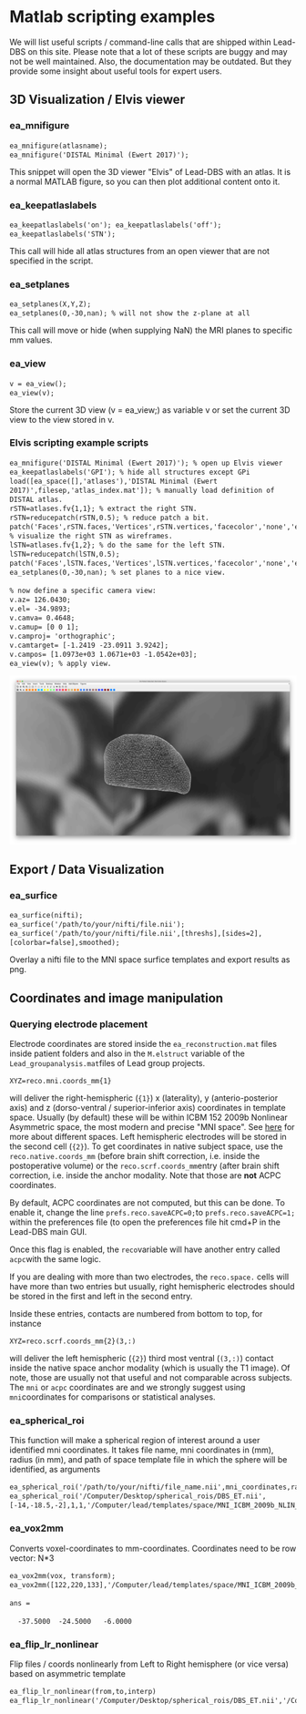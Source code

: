 # Matlab scripting examples

We will list useful scripts / command-line calls that are shipped within Lead-DBS on this site. Please note that a lot of these scripts are buggy and may not be well maintained. Also, the documentation may be outdated. But they provide some insight about useful tools for expert users.

## 3D Visualization / Elvis viewer

### ea\_mnifigure

```text
ea_mnifigure(atlasname);
ea_mnifigure('DISTAL Minimal (Ewert 2017)');
```

This snippet will open the 3D viewer "Elvis" of Lead-DBS with an atlas. It is a normal MATLAB figure, so you can then plot additional content onto it.

### ea\_keepatlaslabels

```text
ea_keepatlaslabels('on'); ea_keepatlaslabels('off');
ea_keepatlaslabels('STN');
```

This call will hide all atlas structures from an open viewer that are not specified in the script.

### ea\_setplanes

```text
ea_setplanes(X,Y,Z);
ea_setplanes(0,-30,nan); % will not show the z-plane at all
```

This call will move or hide \(when supplying NaN\) the MRI planes to specific mm values.

### ea\_view

```text
v = ea_view();
ea_view(v);
```

Store the current 3D view \(v = ea\_view;\) as variable v or set the current 3D view to the view stored in v.

### Elvis scripting example scripts

```text
ea_mnifigure('DISTAL Minimal (Ewert 2017)'); % open up Elvis viewer
ea_keepatlaslabels('GPI'); % hide all structures except GPi
load([ea_space([],'atlases'),'DISTAL Minimal (Ewert 2017)',filesep,'atlas_index.mat']); % manually load definition of DISTAL atlas.
rSTN=atlases.fv{1,1}; % extract the right STN.
rSTN=reducepatch(rSTN,0.5); % reduce patch a bit.
patch('Faces',rSTN.faces,'Vertices',rSTN.vertices,'facecolor','none','edgecolor','w'); % visualize the right STN as wireframes.
lSTN=atlases.fv{1,2}; % do the same for the left STN.
lSTN=reducepatch(lSTN,0.5);
patch('Faces',lSTN.faces,'Vertices',lSTN.vertices,'facecolor','none','edgecolor','w');
ea_setplanes(0,-30,nan); % set planes to a nice view.

% now define a specific camera view:
v.az= 126.0430;
v.el= -34.9893;
v.camva= 0.4648;
v.camup= [0 0 1];
v.camproj= 'orthographic';
v.camtarget= [-1.2419 -23.0911 3.9242];
v.campos= [1.0973e+03 1.0671e+03 -1.0542e+03];
ea_view(v); % apply view.

```

![The code above should produce something like this screenshot \(showing the STN wireframes in the Elvis viewer\).](../.gitbook/assets/bildschirmfoto-2019-02-17-um-13.58.55.png)

## Export / Data Visualization

### ea\_surfice

```text
ea_surfice(nifti);
ea_surfice('/path/to/your/nifti/file.nii');
ea_surfice('/path/to/your/nifti/file.nii',[threshs],[sides=2],[colorbar=false],smoothed);
```

Overlay a nifti file to the MNI space surfice templates and export results as png.



## Coordinates and image manipulation

### Querying electrode placement

Electrode coordinates are stored inside the `ea_reconstruction.mat` files inside patient folders and also in the `M.elstruct` variable of the `Lead_groupanalysis.mat`files of Lead group projects.

```text
XYZ=reco.mni.coords_mm{1}
```

will deliver the right-hemispheric \(`{1}`\) x \(laterality\), y \(anterio-posterior axis\) and z \(dorso-ventral / superior-inferior axis\) coordinates in template space. Usually \(by default\) these will be within ICBM 152 2009b Nonlinear Asymmetric space, the most modern and precise "MNI space". See [here](https://www.lead-dbs.org/about-the-mni-spaces/) for more about different spaces. Left hemispheric electrodes will be stored in the second cell \(`{2}`\). To get coordinates in native subject space, use the `reco.native.coords_mm` \(before brain shift correction, i.e. inside the postoperative volume\) or the `reco.scrf.coords_mm`entry \(after brain shift correction, i.e. inside the anchor modality. Note that those are **not** ACPC coordinates. 

By default, ACPC coordinates are not computed, but this can be done. To enable it, change the line `prefs.reco.saveACPC=0;`to `prefs.reco.saveACPC=1;` within the preferences file \(to open the preferences file hit cmd+P in the Lead-DBS main GUI.

Once this flag is enabled, the `reco`variable will have another entry called `acpc`with the same logic.

If you are dealing with more than two electrodes, the `reco.space.` cells will have more than two entries but usually, right hemispheric electrodes should be stored in the first and left in the second entry.

Inside these entries, contacts are numbered from bottom to top, for instance

```text
XYZ=reco.scrf.coords_mm{2}(3,:)
```

will deliver the left hemispheric \(`{2}`\) third most ventral \(`(3,:)`\) contact inside the native space anchor modality \(which is usually the T1 image\). Of note, those are usually not that useful and not comparable across subjects. The `mni` or `acpc` coordinates are and we strongly suggest using `mni`coordinates for comparisons or statistical analyses.

### ea\_spherical\_roi

This function will make a spherical region of interest around a user identified mni coordinates. It takes file name, mni coordinates in \(mm\), radius \(in mm\), and path of space template file in which the sphere will be identified, as arguments  

```text
ea_spherical_roi('/path/to/your/nifti/file_name.nii',mni_coordinates,radius_in_mm,crop,'/path/to/your/nifti/template_image.nii');
ea_spherical_roi('/Computer/Desktop/spherical_rois/DBS_ET.nii',[-14,-18.5,-2],1,1,'/Computer/lead/templates/space/MNI_ICBM_2009b_NLIN_ASYM/t1.nii');
```



### ea\_vox2mm

Converts voxel-coordinates to mm-coordinates. Coordinates need to be row vector: N\*3

```text
ea_vox2mm(vox, transform);
ea_vox2mm([122,220,133],'/Computer/lead/templates/space/MNI_ICBM_2009b_NLIN_ASYM/t1.nii');

ans =

  -37.5000  -24.5000   -6.0000
```



### ea\_flip\_lr\_nonlinear

Flip files / coords nonlinearly from Left to Right hemisphere \(or vice versa\) based on asymmetric template

```text
ea_flip_lr_nonlinear(from,to,interp)
ea_flip_lr_nonlinear('/Computer/Desktop/spherical_rois/DBS_ET.nii','/Computer/spherical_rois/DBS_ET_flipped_to_right.nii',1);
```

